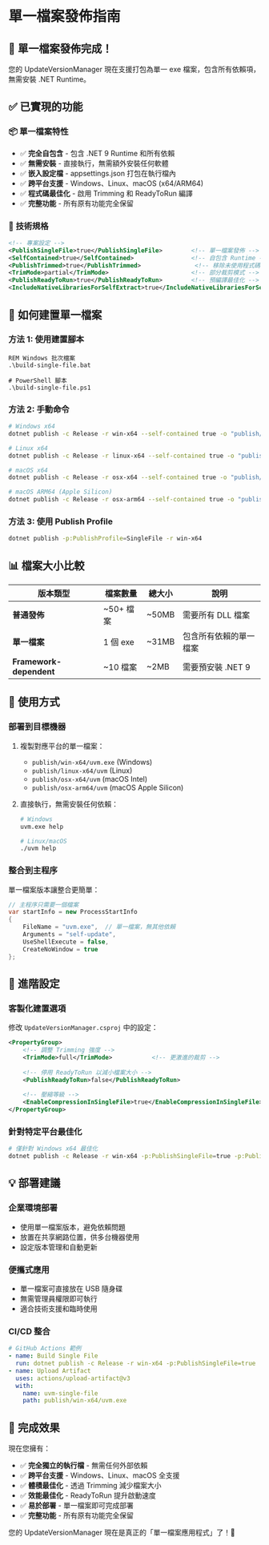 # 單一檔案發佈指南

## 🎯 **單一檔案發佈完成！**

您的 UpdateVersionManager 現在支援打包為單一 exe 檔案，包含所有依賴項，無需安裝 .NET Runtime。

## ✅ **已實現的功能**

### 📦 **單一檔案特性**
- ✅ **完全自包含** - 包含 .NET 9 Runtime 和所有依賴
- ✅ **無需安裝** - 直接執行，無需額外安裝任何軟體
- ✅ **嵌入設定檔** - appsettings.json 打包在執行檔內
- ✅ **跨平台支援** - Windows、Linux、macOS (x64/ARM64)
- ✅ **程式碼最佳化** - 啟用 Trimming 和 ReadyToRun 編譯
- ✅ **完整功能** - 所有原有功能完全保留

### 🔧 **技術規格**
```xml
<!-- 專案設定 -->
<PublishSingleFile>true</PublishSingleFile>        <!-- 單一檔案發佈 -->
<SelfContained>true</SelfContained>                <!-- 自包含 Runtime -->
<PublishTrimmed>true</PublishTrimmed>               <!-- 移除未使用程式碼 -->
<TrimMode>partial</TrimMode>                       <!-- 部分裁剪模式 -->
<PublishReadyToRun>true</PublishReadyToRun>        <!-- 預編譯最佳化 -->
<IncludeNativeLibrariesForSelfExtract>true</IncludeNativeLibrariesForSelfExtract>
```

## 🚀 **如何建置單一檔案**

### **方法 1: 使用建置腳本**
```batch
REM Windows 批次檔案
.\build-single-file.bat

# PowerShell 腳本
.\build-single-file.ps1
```

### **方法 2: 手動命令**
```bash
# Windows x64
dotnet publish -c Release -r win-x64 --self-contained true -o "publish/win-x64" -p:PublishSingleFile=true -p:PublishTrimmed=true

# Linux x64
dotnet publish -c Release -r linux-x64 --self-contained true -o "publish/linux-x64" -p:PublishSingleFile=true -p:PublishTrimmed=true

# macOS x64
dotnet publish -c Release -r osx-x64 --self-contained true -o "publish/osx-x64" -p:PublishSingleFile=true -p:PublishTrimmed=true

# macOS ARM64 (Apple Silicon)
dotnet publish -c Release -r osx-arm64 --self-contained true -o "publish/osx-arm64" -p:PublishSingleFile=true -p:PublishTrimmed=true
```

### **方法 3: 使用 Publish Profile**
```bash
dotnet publish -p:PublishProfile=SingleFile -r win-x64
```

## 📊 **檔案大小比較**

| 版本類型 | 檔案數量 | 總大小 | 說明 |
|---------|---------|--------|------|
| **普通發佈** | ~50+ 檔案 | ~50MB | 需要所有 DLL 檔案 |
| **單一檔案** | 1 個 exe | ~31MB | 包含所有依賴的單一檔案 |
| **Framework-dependent** | ~10 檔案 | ~2MB | 需要預安裝 .NET 9 |

## 🎯 **使用方式**

### **部署到目標機器**
1. 複製對應平台的單一檔案：
   - `publish/win-x64/uvm.exe` (Windows)
   - `publish/linux-x64/uvm` (Linux)
   - `publish/osx-x64/uvm` (macOS Intel)
   - `publish/osx-arm64/uvm` (macOS Apple Silicon)

2. 直接執行，無需安裝任何依賴：
   ```bash
   # Windows
   uvm.exe help
   
   # Linux/macOS
   ./uvm help
   ```

### **整合到主程序**
單一檔案版本讓整合更簡單：

```csharp
// 主程序只需要一個檔案
var startInfo = new ProcessStartInfo
{
    FileName = "uvm.exe",  // 單一檔案，無其他依賴
    Arguments = "self-update",
    UseShellExecute = false,
    CreateNoWindow = true
};
```

## 🔧 **進階設定**

### **客製化建置選項**
修改 `UpdateVersionManager.csproj` 中的設定：

```xml
<PropertyGroup>
    <!-- 調整 Trimming 強度 -->
    <TrimMode>full</TrimMode>           <!-- 更激進的裁剪 -->
    
    <!-- 停用 ReadyToRun 以減小檔案大小 -->
    <PublishReadyToRun>false</PublishReadyToRun>
    
    <!-- 壓縮等級 -->
    <EnableCompressionInSingleFile>true</EnableCompressionInSingleFile>
</PropertyGroup>
```

### **針對特定平台最佳化**
```bash
# 僅針對 Windows x64 最佳化
dotnet publish -c Release -r win-x64 -p:PublishSingleFile=true -p:PublishTrimmed=true -p:OptimizationPreference=Size
```

## 💡 **部署建議**

### **企業環境部署**
- 使用單一檔案版本，避免依賴問題
- 放置在共享網路位置，供多台機器使用
- 設定版本管理和自動更新

### **便攜式應用**
- 單一檔案可直接放在 USB 隨身碟
- 無需管理員權限即可執行
- 適合技術支援和臨時使用

### **CI/CD 整合**
```yaml
# GitHub Actions 範例
- name: Build Single File
  run: dotnet publish -c Release -r win-x64 -p:PublishSingleFile=true
- name: Upload Artifact
  uses: actions/upload-artifact@v3
  with:
    name: uvm-single-file
    path: publish/win-x64/uvm.exe
```

## 🎉 **完成效果**

現在您擁有：
- ✅ **完全獨立的執行檔** - 無需任何外部依賴
- ✅ **跨平台支援** - Windows、Linux、macOS 全支援
- ✅ **體積最佳化** - 透過 Trimming 減少檔案大小
- ✅ **效能最佳化** - ReadyToRun 提升啟動速度
- ✅ **易於部署** - 單一檔案即可完成部署
- ✅ **完整功能** - 所有原有功能完全保留

您的 UpdateVersionManager 現在是真正的「單一檔案應用程式」了！🚀
